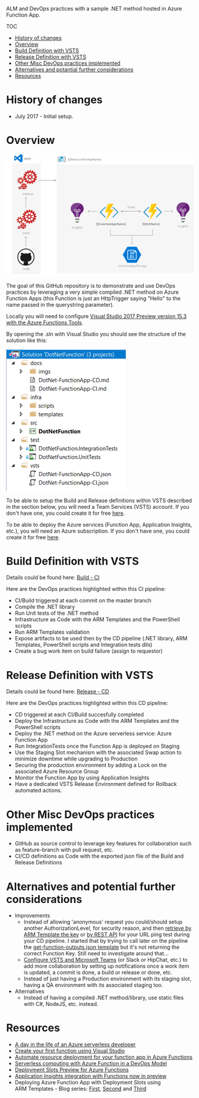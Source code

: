 ALM and DevOps practices with a sample .NET method hosted in Azure Function App.

TOC

- [History of changes](#history-of-changes)
- [Overview](#overview)
- [Build Definition with VSTS](#build-definition-with-vsts)
- [Release Definition with VSTS](#release-definition-with-vsts)
- [Other Misc DevOps practices implemented](#other-misc-devops-practices-implemented)
- [Alternatives and potantial further considerations](#alternatives-and-potantial-further-considerations)
- [Resources](#resources)

# History of changes

- July 2017 - Initial setup.

# Overview

![Process - Overview](/docs/imgs/Process-Overview.PNG)

The goal of this GitHub repository is to demonstrate and use DevOps practices by leveraging a very simple compiled .NET method on Azure Function Apps (this Function is just an HttpTrigger saying "Hello" to the name passed in the querystring parameter).

Locally you will need to configure [Visual Studio 2017 Preview version 15.3 with the Azure Functions Tools](https://docs.microsoft.com/en-us/azure/azure-functions/functions-create-your-first-function-visual-studio).

By opening the .sln with Visual Studio you should see the structure of the solution like this:

![Visual Studio Solution Structure Overview](/docs/imgs/Visual-Studio-Solution-Structure-Overview.PNG)

To be able to setup the Build and Release definitions within VSTS described in the section below, you will need a Team Services (VSTS) account. If you don't have one, you could create it for free [here](https://www.visualstudio.com/team-services/).

To be able to deploy  the Azure services (Function App, Application Insights, etc.), you will need an Azure subscription. If you don't have one, you could create it for free [here](https://azure.microsoft.com/fr-ca/free/).

# Build Definition with VSTS

Details could be found here: [Build - CI](/docs/DotNet-FunctionApp-CI.md)

Here are the DevOps practices highlighted within this CI pipeline:
- CI/Build triggered at each commit on the master branch
- Compile the .NET library
- Run Unit tests of the .NET method
- Infrastructure as Code with the ARM Templates and the PowerShell scripts
- Run ARM Templates validation
- Expose artifacts to be used then by the CD pipeline (.NET library, ARM Templates, PowerShell scripts and Integration tests dlls)
- Create a bug work item on build failure (assign to requestor)

# Release Definition with VSTS

Details could be found here: [Release - CD](/docs/DotNet-FunctionApp-CD.md)

Here are the DevOps practices highlighted within this CD pipeline:
- CD triggered at each CI/Build succesfully completed
- Deploy the Infrastructure as Code with the ARM Templates and the PowerShell scripts
- Deploy the .NET method on the Azure serverless service: Azure Function App
- Run IntegrationTests once the Function App is deployed on Staging
- Use the Staging Slot mechanism with the associated Swap action to minimize downtime while upgrading to Production
- Securing the production environment by adding a Lock on the associated Azure Resource Group
- Monitor the Function App by using Application Insights
- Have a dedicated VSTS Release Environment defined for Rollback automated actions.

# Other Misc DevOps practices implemented

- GitHub as source control to leverage key features for collaboration such as feature-branch with pull request, etc.
- CI/CD definitions as Code with the exported json file of the Build and Release Definitions

# Alternatives and potential further considerations

- Improvements
    - Instead of allowing 'anonymous' request you could/should setup another AuthorizationLevel, for security reason, and then [retrieve by ARM Template the key](https://stackoverflow.com/questions/43253453/get-function-host-keys-of-azure-function-in-powershell/44117841#44117841) or [by REST API](https://github.com/Azure/azure-webjobs-sdk-script/wiki/Key-management-API) for your URL ping test during your CD pipeline. I started that by trying to call later on the pipeline the [get-function-outputs.json template](/infra/templates/get-function-outputs.json) but it's not returning the correct Function Key. Still need to investigate around that...
    - [Configure VSTS and Microsoft Teams](https://almvm.azurewebsites.net/labs/vsts/teams/) (or Slack or HipChat, etc.) to add more collaboration by setting up notifications once a work item is updated, a commit is done, a build or release or done, etc.
    - Instead of just having a Production environment with its staging slot, having a QA environment with its associated staging too.
- Alternatives
    - Instead of having a compiled .NET method/library, use static files with C#, NodeJS, etc. instead.

# Resources

- [A day in the life of an Azure serverless developer](https://channel9.msdn.com/Events/Build/2017/T6003)
- [Create your first function using Visual Studio](https://docs.microsoft.com/en-us/azure/azure-functions/functions-create-your-first-function-visual-studio)
- [Automate resource deployment for your function app in Azure Functions](https://docs.microsoft.com/en-us/azure/azure-functions/functions-infrastructure-as-code)
- [Serverless computing with Azure Function in a DevOps Model](https://blogs.msdn.microsoft.com/troubleshooting_tips_for_developers/2017/07/05/serverless-computing-with-azure-function-in-a-devops-model/)
- [Deployment Slots Preview for Azure Functions](https://blogs.msdn.microsoft.com/appserviceteam/2017/06/13/deployment-slots-preview-for-azure-functions/)
- [Application Insights integration with Functions now in preview](https://blogs.msdn.microsoft.com/appserviceteam/2017/05/10/application-insights-integration-with-functions-now-in-preview/)
- Deploying Azure Function App with Deployment Slots using ARM Templates - Blog series: [First](https://nascent.blog/2017/05/31/azure-function-app-deployment-slots-arm-template/), [Second](https://nascent.blog/2017/06/22/azure-functions-arm-templates-snags-1-http-triggers-keys/) and [Third](https://nascent.blog/2017/06/27/azure-functions-slots-arm-templates-snags-2-redeploy-causes-unwanted-swap/)
